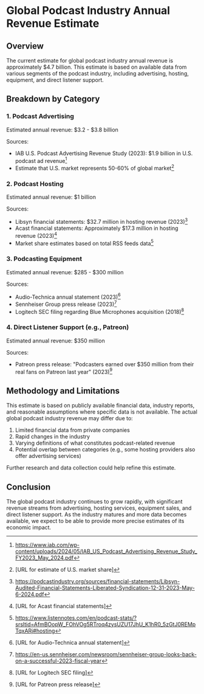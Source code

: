 # Global Podcast Industry Annual Revenue Estimate

## Overview

The current estimate for global podcast industry annual revenue is approximately $4.7 billion. This estimate is based on available data from various segments of the podcast industry, including advertising, hosting, equipment, and direct listener support.

## Breakdown by Category

### 1. Podcast Advertising

Estimated annual revenue: $3.2 - $3.8 billion

Sources:
- IAB U.S. Podcast Advertising Revenue Study (2023): $1.9 billion in U.S. podcast ad revenue[^1]
- Estimate that U.S. market represents 50-60% of global market[^2]

### 2. Podcast Hosting

Estimated annual revenue: $1 billion

Sources:
- Libsyn financial statements: $32.7 million in hosting revenue (2023)[^3]
- Acast financial statements: Approximately $17.3 million in hosting revenue (2023)[^4]
- Market share estimates based on total RSS feeds data[^5]

### 3. Podcasting Equipment

Estimated annual revenue: $285 - $300 million

Sources:
- Audio-Technica annual statement (2023)[^6]
- Sennheiser Group press release (2023)[^7]
- Logitech SEC filing regarding Blue Microphones acquisition (2018)[^8]

### 4. Direct Listener Support (e.g., Patreon)

Estimated annual revenue: $350 million

Sources:
- Patreon press release: "Podcasters earned over $350 million from their real fans on Patreon last year" (2023)[^9]

## Methodology and Limitations

This estimate is based on publicly available financial data, industry reports, and reasonable assumptions where specific data is not available. The actual global podcast industry revenue may differ due to:

1. Limited financial data from private companies
2. Rapid changes in the industry
3. Varying definitions of what constitutes podcast-related revenue
4. Potential overlap between categories (e.g., some hosting providers also offer advertising services)

Further research and data collection could help refine this estimate.

## Conclusion

The global podcast industry continues to grow rapidly, with significant revenue streams from advertising, hosting services, equipment sales, and direct listener support. As the industry matures and more data becomes available, we expect to be able to provide more precise estimates of its economic impact.

[^1]: https://www.iab.com/wp-content/uploads/2024/05/IAB_US_Podcast_Advertising_Revenue_Study_FY2023_May_2024.pdf
[^2]: [URL for estimate of U.S. market share]
[^3]: https://podcastindustry.org/sources/financial-statements/Libsyn-Audited-Financial-Statements-Liberated-Syndication-12-31-2023-May-6-2024.pdf
[^4]: [URL for Acast financial statements]
[^5]: https://www.listennotes.com/en/podcast-stats/?srsltid=AfmBOopW_FOhVOg5RTroq4zysUZU17JhU_K1hR0_5zGtJ0REMpTqxARj#hosting
[^6]: [URL for Audio-Technica annual statement]
[^7]: https://en-us.sennheiser.com/newsroom/sennheiser-group-looks-back-on-a-successful-2023-fiscal-year
[^8]: [URL for Logitech SEC filing]
[^9]: [URL for Patreon press release]
